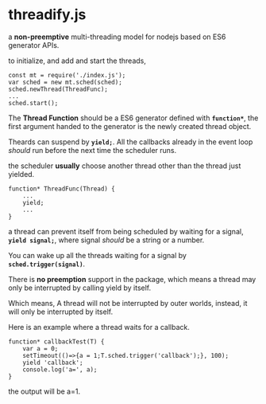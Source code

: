 threadify.js
===========

a **non-preemptive** multi-threading model for nodejs based on ES6 generator APIs.

to initialize, and add and start the threads, 
````
const mt = require('./index.js');
var sched = new mt.sched(sched);
sched.newThread(ThreadFunc);
...
sched.start();
````
The **Thread Function** should be a ES6 generator defined with **`function*`**, the first argument handed to the generator is the newly created thread object.

Theards can suspend by **`yield;`**. All the callbacks already in the event loop *should* run before the next time the scheduler runs.

the scheduler **usually** choose another thread other than the thread just yielded.
````
function* ThreadFunc(Thread) {
    ...
    yield;
    ...
}
````

a thread can prevent itself from being scheduled by waiting for a signal, **`yield signal;`**, where signal *should* be a string or a number.

You can wake up all the threads waiting for a signal by **`sched.trigger(signal)`**.

There is **no preemption** support in the package, which means a thread may only be interrupted by calling yield by itself.

Which means, A thread will not be interrupted by outer worlds, instead, it will only be interrupted by itself.

Here is an example where a thread waits for a callback.


````
function* callbackTest(T) {
    var a = 0;
    setTimeout(()=>{a = 1;T.sched.trigger('callback');}, 100);
    yield 'callback';
    console.log('a=', a);
}
````
the output will be a=1.